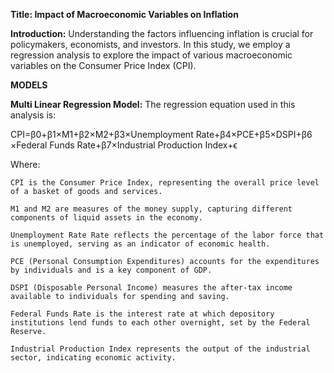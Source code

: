 



**Title: Impact of Macroeconomic Variables on Inflation**

**Introduction:**
Understanding the factors influencing inflation is crucial for policymakers, economists, and investors. In this study, we employ a regression analysis to explore the impact of various macroeconomic variables on the Consumer Price Index (CPI). 

**MODELS**

**Multi Linear Regression Model:**
The regression equation used in this analysis is:

CPI=β0​+β1​×M1+β2​×M2+β3​×Unemployment Rate+β4​×PCE+β5​×DSPI+β6​×Federal Funds Rate+β7​×Industrial Production Index+ϵ

Where:

    CPI is the Consumer Price Index, representing the overall price level of a basket of goods and services.
    
    M1 and M2 are measures of the money supply, capturing different components of liquid assets in the economy.
    
    Unemployment Rate Rate reflects the percentage of the labor force that is unemployed, serving as an indicator of economic health.
    
    PCE (Personal Consumption Expenditures) accounts for the expenditures by individuals and is a key component of GDP.
    
    DSPI (Disposable Personal Income) measures the after-tax income available to individuals for spending and saving.
    
    Federal Funds Rate is the interest rate at which depository institutions lend funds to each other overnight, set by the Federal Reserve.
    
    Industrial Production Index represents the output of the industrial sector, indicating economic activity.





